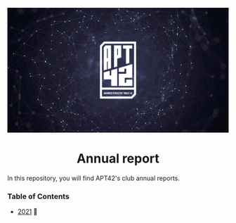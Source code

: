 <p align="center">
  <img src="assets/apt42_banner.png" alt="APT42 logo" />
</p>

<h1 align="center">
  Annual report
</h1>

In this repository, you will find APT42's club annual reports.

### Table of Contents

- [2021](bilan_2021.md) :birthday:
